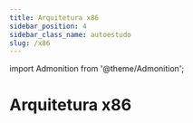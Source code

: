 ```yaml
---
title: Arquitetura x86
sidebar_position: 4
sidebar_class_name: autoestudo
slug: /x86
---
```


import Admonition from '@theme/Admonition';

# Arquitetura x86
